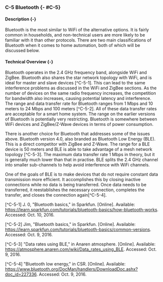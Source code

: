 ### C-5 Bluetooth {- #C-5}

#### Description {-}

Bluetooth is the most similar to WiFi of the alternative options. It is fairly common in households,
and non-technical users are more likely to be familiar with it than other protocols. There are
two main classifications of Bluetooth when it comes to home automation, both of which will be
discussed below.

#### Technical Overview {-}

Bluetooth operates in the 2.4 GHz frequency band, alongside WiFi and ZigBee. Bluetooth also shares
the star network topology with WiFi, and is ideal for master and slave devices [^C-5-1].
This can lead to the same interference problems as discussed in the WiFi and ZigBee sections. As the
number of devices on the same radio frequency increases, the competition for bandwidth also
increases, causing potential latency and interference. The range and data transfer rate for
Bluetooth ranges from 1 Mbps and 10 meters to 24 Mbps and 100 meters [^C-5-2]. All of these data transfer
rates are acceptable for a smart home system. The range on the earlier versions
of Bluetooth is potentially very restricting. Bluetooth is somewhere between WiFi devices and
ZigBee/Z-Wave devices in terms of power consumption.

There is another choice for Bluetooth that addresses some of the issues above. Bluetooth version
4.0, also branded as Bluetooth Low Energy (BLE). This is a direct competitor with ZigBee and
Z-Wave. The range for a BLE device is 50 meters and  BLE is able to take advantage of a mesh
network topology [^C-5-3]. The maximum data transfer rate 1 Mbps in theory, but it is generally much
lower than that in practise. BLE splits the 2.4 GHz channel into smaller sub-channels to
help avoid interference with WiFi channels.

One of the goals of BLE is to make devices that do not require constant data transmission more
efficient. It accomplishes this by closing inactive connections while no data is being transferred.
Once data needs to be transferred, it reestablishes the necessary connection, completes the
transfer, and closes the connection again[^C-5-4].

[^C-5-1] J. 0, "Bluetooth basics," in Sparkfun. [Online]. Available: https://learn.sparkfun.com/tutorials/bluetooth-basics/how-bluetooth-works. Accessed: Oct. 10, 2016.

[^C-5-2] Jim, "Bluetooth basics," in Sparkfun. [Online]. Available: https://learn.sparkfun.com/tutorials/bluetooth-basics/common-versions. Accessed: Oct. 9, 2016.

[^C-5-3] "Data rates using BLE," in Anaren atmosphere. [Online]. Available: https://atmosphere.anaren.com/wiki/Data_rates_using_BLE. Accessed: Oct. 9, 2016.

[^C-5-4] "Bluetooth low energy," in CSR. [Online]. Available: https://www.bluetooth.org/DocMan/handlers/DownloadDoc.ashx?doc_id=227336. Accessed: Oct. 9, 2016.






